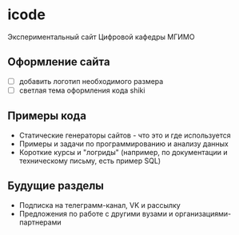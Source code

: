 # icode

Экспериментальный сайт Цифровой кафедры МГИМО

## Оформление сайта

- [ ] добавить логотип необходимого размера
- [ ] светлая тема оформления кода shiki

## Примеры кода

- Статические генераторы сайтов - что это и где используется
- Примеры и задачи по программированию и анализу данных
- Короткие курсы и "логриды" (например, по документации и техническому письму, есть пример SQL)

## Будущие разделы

- Подписка на телеграмм-канал, VK и рассылку
- Предложения по работе с другими вузами и организациями-партнерами
